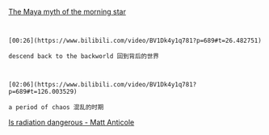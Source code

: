 [The Maya myth of the morning star](https://www.bilibili.com/video/BV1Dk4y1q781?p=689)

```ad-note


[00:26](https://www.bilibili.com/video/BV1Dk4y1q781?p=689#t=26.482751)

descend back to the backworld 回到背后的世界

```

```ad-note


[02:06](https://www.bilibili.com/video/BV1Dk4y1q781?p=689#t=126.003529)

a period of chaos 混乱的时期

```

[Is radiation dangerous - Matt Anticole](https://www.bilibili.com/video/BV1Dk4y1q781?p=690)